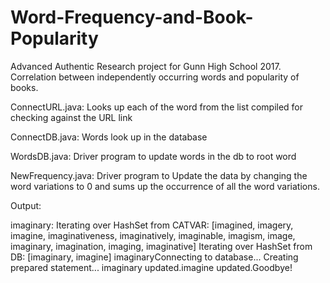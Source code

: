 # Word-Frequency-and-Book-Popularity
Advanced Authentic Research project for Gunn High School 2017. Correlation between independently occurring words and popularity of books.

ConnectURL.java: Looks up each of the word from the list compiled for checking against the URL link

ConnectDB.java: Words look up in the database

WordsDB.java: Driver program to update words in the db to root word

NewFrequency.java: Driver program to Update the  data by changing the word variations to 0 and sums up the occurrence of all the word variations.


Output:


imaginary: Iterating over HashSet from CATVAR: [imagined, imagery, imagine, imaginativeness, imaginatively, imaginable, imagism, image, imaginary, imagination, imaging, imaginative]
Iterating over HashSet from DB: [imaginary, imagine]
imaginaryConnecting to database...
Creating prepared statement...
imaginary updated.imagine updated.Goodbye!
